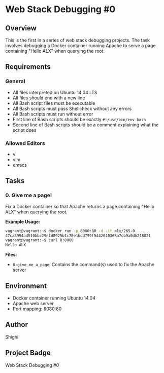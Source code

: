 # Web Stack Debugging #0

## Overview
This is the first in a series of web stack debugging projects. The task involves debugging a Docker container running Apache to serve a page containing "Hello ALX" when querying the root.

## Requirements

### General
* All files interpreted on Ubuntu 14.04 LTS
* All files should end with a new line
* All Bash script files must be executable
* All Bash scripts must pass Shellcheck without any errors
* All Bash scripts must run without error
* First line of Bash scripts should be exactly `#!/usr/bin/env bash`
* Second line of Bash scripts should be a comment explaining what the script does

### Allowed Editors
* vi
* vim
* emacs

## Tasks

### 0. Give me a page!
Fix a Docker container so that Apache returns a page containing "Hello ALX" when querying the root.

**Example Usage:**
```bash
vagrant@vagrant:~$ docker run -p 8080:80 -d -it alx/265-0
47ca3994a4910bbc29d1d8925b1c70e1bdd799f5442040365a7cb9a0db218021
vagrant@vagrant:~$ curl 0:8080
Hello ALX
```

**Files:**
* `0-give_me_a_page`: Contains the command(s) used to fix the Apache server

## Environment
* Docker container running Ubuntu 14.04
* Apache web server
* Port mapping: 8080:80

## Author
Shighi

## Project Badge
Web Stack Debugging #0

